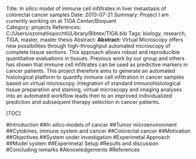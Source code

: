 Title: <em>In silico</em> model of immune cell infiltrates in liver metastasis of colorectal cancer samples
Date: 2013-07-21
Summary: Project I am currently working on at TIGA Center/Bioquant  
Category: projects
References: C:/Users/ozomatliopochtli/Library/Bibtex/TIGA.bib
Tags: biology, research, TIGA, master, master thesis
Abstract: <strong>Abstract:</strong> Virtual Microscopy offers new possibilities through high-throughput automated microscopy of complete tissue sections. This approach allows robust and reproducible quantitative evaluations in tissues. Previous work by our group and others has shown that immune cell infiltrates can be used as predictive markers in cancer patients. This project therefore aims to generate an automated histological platform to quantify immune cell infiltration in cancer samples based on virtual microscopy. Integration of standard immunohistological tissue preparation and staining, virtual microscopy and imaging analyses into an automated workflow leads then to an improved individualized prediction and subsequent therapy selection in cancer patients.

[TOC]

#Introduction
##_In silico_ models of cancer
##Tumor microenvironment
##Cytokines, immune system and cancer
##Colorectal cancer
##Motivation
##Objectives
##System under investigation
#Experimetal Approach
##Model system
##Experimetal Setup
#Results and discussion
#Concluding remarks
#Aknowledgements
#References
